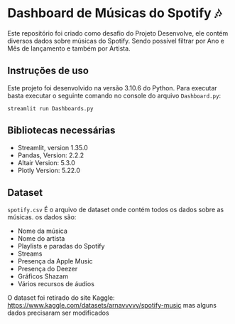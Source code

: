 # Dashboard de Músicas do Spotify 🎶
Este repositório foi criado como desafio do Projeto Desenvolve, ele contém diversos dados sobre músicas do Spotify. Sendo possível filtrar por Ano e Mês de lançamento e também por Artista.

## Instruções de uso

Este projeto foi desenvolvido na versão 3.10.6 do Python. Para executar basta executar o seguinte comando no console do arquivo `Dashboard.py`: 
```
streamlit run Dashboards.py
```
## Bibliotecas necessárias
- Streamlit, version 1.35.0
- Pandas, Version: 2.2.2
- Altair Version: 5.3.0
- Plotly Version: 5.22.0
 
## Dataset
`spotify.csv` É o arquivo de dataset onde contém todos os dados sobre as músicas. os dados são:

- Nome da música 
- Nome do artista
- Playlists e paradas do Spotify
- Streams
- Presença da Apple Music
- Presença do Deezer
- Gráficos Shazam
- Vários recursos de áudios
 
 O dataset foi retirado do site Kaggle: https://www.kaggle.com/datasets/arnavvvvv/spotify-music
 mas alguns dados precisaram ser modificados

